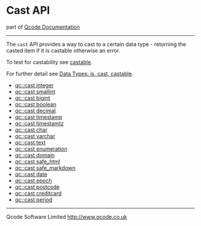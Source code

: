 Cast API
=======
part of [Qcode Documentation](index.md)

* * *

The `cast` API provides a way to cast to a certain data type - returning the casted item if it is castable otherwise an error.

To test for castability see [castable](castable.md).

For further detail see [Data Types: is, cast, castable](data-types.md).

* [qc::cast integer](procs/cast-integer.md)
* [qc::cast smallint](procs/cast-smallint.md)
* [qc::cast bigint](procs/cast-bigint.md)
* [qc::cast boolean](procs/cast-boolean.md)
* [qc::cast decimal](procs/cast-decimal.md)
* [qc::cast timestamp](procs/cast-timestamp.md)
* [qc::cast timestamtz](procs/cast-timestamptz.md)
* [qc::cast char](procs/cast-char.md)
* [qc::cast varchar](procs/cast-varchar.md)
* [qc::cast text](procs/cast-text.md)
* [qc::cast enumeration](procs/cast-enumeration.md)
* [qc::cast domain](procs/cast-domain.md)
* [qc::cast safe_html](procs/cast-safe_html.md)
* [qc::cast safe_markdown](procs/cast-safe_markdown.md)
* [qc::cast date](procs/cast-date.md)
* [qc::cast epoch](procs/cast-epoch.md)
* [qc::cast postcode](procs/cast-postcode.md)
* [qc::cast creditcard](procs/cast-creditcard.md)
* [qc::cast period](procs/cast-period.md)


* * *

Qcode Software Limited <http://www.qcode.co.uk>